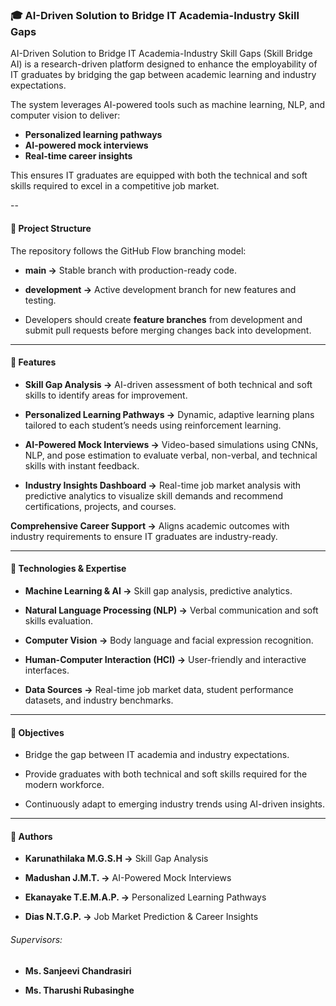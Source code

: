 ### **🎓 AI-Driven Solution to Bridge IT Academia-Industry Skill Gaps**



AI-Driven Solution to Bridge IT Academia-Industry Skill Gaps (Skill Bridge AI) is a research-driven platform designed to enhance the employability of IT graduates by bridging the gap between academic learning and industry expectations.



The system leverages AI-powered tools such as machine learning, NLP, and computer vision to deliver:



* **Personalized learning pathways**
* **AI-powered mock interviews**
* **Real-time career insights**



This ensures IT graduates are equipped with both the technical and soft skills required to excel in a competitive job market.



--

#### **📂 Project Structure**



The repository follows the GitHub Flow branching model:

* **main →** Stable branch with production-ready code.



* **development →** Active development branch for new features and testing.



* Developers should create **feature branches** from development and submit pull requests before merging changes back into development.



---

#### **🚀 Features**



* **Skill Gap Analysis →** AI-driven assessment of both technical and soft skills to identify areas for improvement.



* **Personalized Learning Pathways →** Dynamic, adaptive learning plans tailored to each student’s needs using reinforcement learning.



* **AI-Powered Mock Interviews →** Video-based simulations using CNNs, NLP, and pose estimation to evaluate verbal, non-verbal, and technical skills with instant feedback.



* **Industry Insights Dashboard →** Real-time job market analysis with predictive analytics to visualize skill demands and recommend certifications, projects, and courses.



**Comprehensive Career Support →** Aligns academic outcomes with industry requirements to ensure IT graduates are industry-ready.



---

#### **🧠 Technologies \& Expertise**



* **Machine Learning \& AI →** Skill gap analysis, predictive analytics.



* **Natural Language Processing (NLP) →** Verbal communication and soft skills evaluation.



* **Computer Vision →** Body language and facial expression recognition.



* **Human-Computer Interaction (HCI) →** User-friendly and interactive interfaces.



* **Data Sources →** Real-time job market data, student performance datasets, and industry benchmarks.



---

#### **🎯 Objectives**



* Bridge the gap between IT academia and industry expectations.



* Provide graduates with both technical and soft skills required for the modern workforce.



* Continuously adapt to emerging industry trends using AI-driven insights.



---

#### 👥 Authors



* **Karunathilaka M.G.S.H →** Skill Gap Analysis



* **Madushan J.M.T. →** AI-Powered Mock Interviews



* **Ekanayake T.E.M.A.P. →** Personalized Learning Pathways



* **Dias N.T.G.P. →** Job Market Prediction \& Career Insights



###### Supervisors:



* **Ms. Sanjeevi Chandrasiri**



* **Ms. Tharushi Rubasinghe**








































